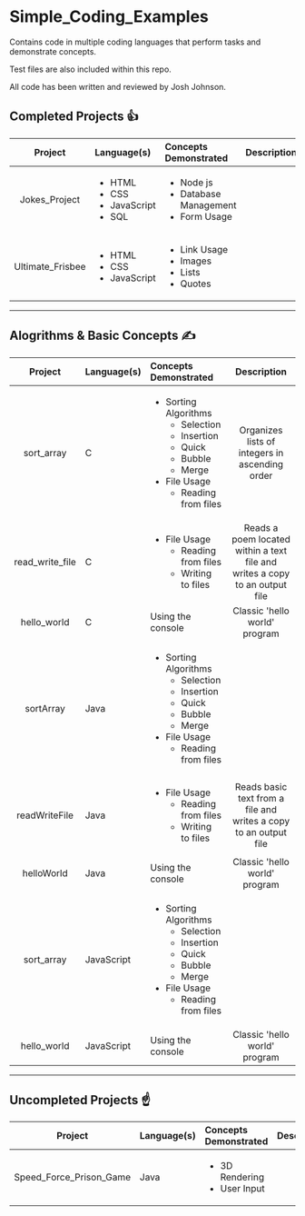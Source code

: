 # **Simple_Coding_Examples**
Contains code in multiple coding languages that perform tasks and demonstrate concepts.

Test files are also included within this repo.

All code has been written and reviewed by Josh Johnson.

## Completed Projects :thumbsup:
| Project | Language(s) | Concepts Demonstrated | Description |
| :------------------------: | :------------------------ | :------------------------ | :------------------------: |
| Jokes_Project | <ul><li>HTML</li><li>CSS</li><li>JavaScript</li><li>SQL</li></ul> | <ul><li>Node js</li><li>Database Management</li><li>Form Usage</li></ul> |  |
| Ultimate_Frisbee | <ul><li>HTML</li><li>CSS</li><li>JavaScript</li></ul> | <ul><li>Link Usage</li><li>Images</li><li>Lists</li><li>Quotes</li></ul> |  |
---
## Alogrithms & Basic Concepts :writing_hand:
| Project | Language(s) | Concepts Demonstrated | Description |
| :------------------------: | :------------------------ | :------------------------ | :------------------------: |
| sort_array | C | <ul><li>Sorting Algorithms<ul><li>Selection</li><li>Insertion</li><li>Quick</li><li>Bubble</li><li>Merge</li></ul></li><li>File Usage<ul><li>Reading from files</li></ul></li></ul> | Organizes lists of integers in ascending order |
| read_write_file | C | <ul><li>File Usage<ul><li>Reading from files</li><li>Writing to files</li></ul></li></ul> | Reads a poem located within a text file and writes a copy to an output file |
| hello_world | C | Using the console | Classic 'hello world' program |
| sortArray | Java | <ul><li>Sorting Algorithms<ul><li>Selection</li><li>Insertion</li><li>Quick</li><li>Bubble</li><li>Merge</li></ul></li><li>File Usage<ul><li>Reading from files</li></ul></li></ul> |  |
| readWriteFile | Java | <ul><li>File Usage<ul><li>Reading from files</li><li>Writing to files</li></ul></li></ul>  | Reads basic text from a file and writes a copy to an output file |
| helloWorld | Java | Using the console | Classic 'hello world' program |
| sort_array | JavaScript | <ul><li>Sorting Algorithms<ul><li>Selection</li><li>Insertion</li><li>Quick</li><li>Bubble</li><li>Merge</li></ul></li><li>File Usage<ul><li>Reading from files</li></ul></li></ul> |  |
| hello_world | JavaScript | Using the console | Classic 'hello world' program |

---
## Uncompleted Projects :point_up:
| Project | Language(s) | Concepts Demonstrated | Description |
| :------------------------: | :------------------------ | :------------------------ | :------------------------: |
| Speed_Force_Prison_Game  | Java | <ul><li>3D Rendering</li><li>User Input</li></ul> |  |